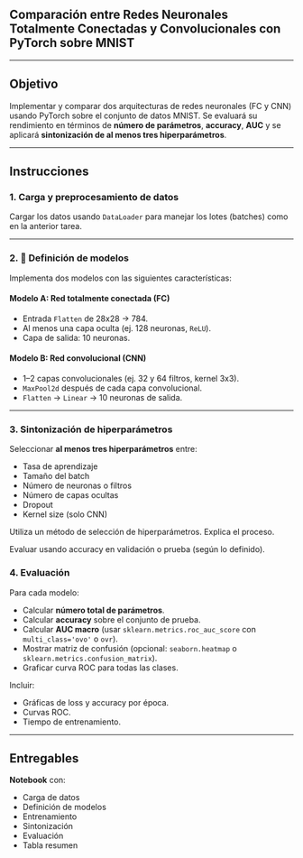 ## **Comparación entre Redes Neuronales Totalmente Conectadas y Convolucionales con PyTorch sobre MNIST**

---

## Objetivo

Implementar y comparar dos arquitecturas de redes neuronales (FC y CNN) usando PyTorch sobre el conjunto de datos MNIST. Se evaluará su rendimiento en términos de **número de parámetros**, **accuracy**, **AUC** y se aplicará **sintonización de al menos tres hiperparámetros**.

---

## Instrucciones

### 1. Carga y preprocesamiento de datos

Cargar los datos usando `DataLoader` para manejar los lotes (batches) como en la anterior tarea.

---

### 2. 🧠 Definición de modelos

Implementa dos modelos con las siguientes características:

#### Modelo A: Red totalmente conectada (FC)

* Entrada `Flatten` de 28x28 → 784.
* Al menos una capa oculta (ej. 128 neuronas, `ReLU`).
* Capa de salida: 10 neuronas.

#### Modelo B: Red convolucional (CNN)

* 1–2 capas convolucionales (ej. 32 y 64 filtros, kernel 3x3).
* `MaxPool2d` después de cada capa convolucional.
* `Flatten` → `Linear` → 10 neuronas de salida.

---

### 3. Sintonización de hiperparámetros

Seleccionar **al menos tres hiperparámetros** entre:

* Tasa de aprendizaje
* Tamaño del batch
* Número de neuronas o filtros
* Número de capas ocultas
* Dropout
* Kernel size (solo CNN)

Utiliza un método de selección de hiperparámetros. Explica el proceso.

Evaluar usando accuracy en validación o prueba (según lo definido).

### 4. Evaluación

Para cada modelo:

* Calcular **número total de parámetros**.
* Calcular **accuracy** sobre el conjunto de prueba.
* Calcular **AUC macro** (usar `sklearn.metrics.roc_auc_score` con `multi_class='ovo'` o `ovr`).
* Mostrar matriz de confusión (opcional: `seaborn.heatmap` o `sklearn.metrics.confusion_matrix`).
* Graficar curva ROC para todas las clases.

Incluir:

* Gráficas de loss y accuracy por época.
* Curvas ROC.
* Tiempo de entrenamiento.

---

## Entregables

**Notebook** con:

   * Carga de datos
   * Definición de modelos
   * Entrenamiento
   * Sintonización
   * Evaluación
   * Tabla resumen